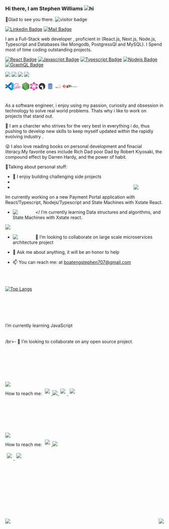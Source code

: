 ### Hi there, I am Stephen Williams <img src="https://user-images.githubusercontent.com/1303154/88677602-1635ba80-d120-11ea-84d8-d263ba5fc3c0.gif" width="28px" height="28px" alt="hi">

🙋Glad to see you there. ![visitor badge](https://visitor-badge.glitch.me/badge?page_id=steveghana&left_color=red&right_color=green)

[![Linkedin Badge](https://img.shields.io/badge/-steve-0e76a8?style=flat&labelColor=0e76a8&logo=linkedin&logoColor=white)](https://www.linkedin.com/in/stephenwilliams/) [![Mail Badge](https://img.shields.io/badge/-steve-c0392b?style=flat&labelColor=c0392b&logo=gmail&logoColor=white)](mailto:boatengstephen7070@gmail.com)

I am a Full-Stack web developer , proficient in (React.js, Next.js, Node.js, Typescript and Databases like Mongodb, PostgressQl and MySQL).
I Spend most of time coding outstanding projects.

[![React Badge](https://img.shields.io/badge/-React-61DBFB?style=for-the-badge&labelColor=black&logo=react&logoColor=61DBFB)](#) [![Javascript Badge](https://img.shields.io/badge/-Javascript-F0DB4F?style=for-the-badge&labelColor=black&logo=javascript&logoColor=F0DB4F)](#) [![Typescript Badge](https://img.shields.io/badge/-Typescript-007acc?style=for-the-badge&labelColor=black&logo=typescript&logoColor=007acc)](#) [![Nodejs Badge](https://img.shields.io/badge/-Nodejs-3C873A?style=for-the-badge&labelColor=black&logo=node.js&logoColor=3C873A)](#) [![GraphQL Badge](https://img.shields.io/badge/-GraphQl-e535ab?style=for-the-badge&labelColor=black&logo=node.js&logoColor=e535ab)](#)
<P>
    <img src="https://raw.githubusercontent.com/alexnaiman/alexnaiman/master/resources/dev/css3.svg" height="35px" style="vertical-align:top margin:6px 4px" />
   <img src="https://raw.githubusercontent.com/alexnaiman/alexnaiman/master/resources/dev/html.svg" height="35px" style="vertical-align:top margin:6px 4px" />
   <img src="https://raw.githubusercontent.com/alexnaiman/alexnaiman/master/resources/dev/js.svg" height="35px" style="vertical-align:top margin:6px 4px" />
 <img src="https://raw.githubusercontent.com/alexnaiman/alexnaiman/master/resources/dev/visualstudio_code.svg" height="35px" style="vertical-align:top margin:6px 4px"/>
  <P/>
<img align="left" alt="Visual Studio Code" width="26px" src="https://raw.githubusercontent.com/github/explore/80688e429a7d4ef2fca1e82350fe8e3517d3494d/topics/visual-studio-code/visual-studio-code.png" />

<img align="left" alt="Sass" width="26px" src="https://raw.githubusercontent.com/github/explore/80688e429a7d4ef2fca1e82350fe8e3517d3494d/topics/sass/sass.png" />

<img align="left" alt="Node.js" width="26px" src="https://raw.githubusercontent.com/github/explore/80688e429a7d4ef2fca1e82350fe8e3517d3494d/topics/nodejs/nodejs.png" />

<img align="left" alt="GraphQL" width="26px" src="https://raw.githubusercontent.com/github/explore/80688e429a7d4ef2fca1e82350fe8e3517d3494d/topics/graphql/graphql.png" />

<img align="left" alt="Deno" width="26px" src="https://raw.githubusercontent.com/github/explore/361e2821e2dea67711cde99c9c40ed357061cf27/topics/deno/deno.png" />

<img align="left" alt="SQL" width="26px" src="https://raw.githubusercontent.com/github/explore/80688e429a7d4ef2fca1e82350fe8e3517d3494d/topics/sql/sql.png" />

<img align="left" alt="MySQL" width="26px" src="https://raw.githubusercontent.com/github/explore/80688e429a7d4ef2fca1e82350fe8e3517d3494d/topics/mysql/mysql.png" />

<img align="left" alt="Git" width="26px" src="https://raw.githubusercontent.com/github/explore/80688e429a7d4ef2fca1e82350fe8e3517d3494d/topics/git/git.png" />

<img align="left" alt="MongoDB" width="26px" src="https://raw.githubusercontent.com/github/explore/80688e429a7d4ef2fca1e82350fe8e3517d3494d/topics/mongodb/mongodb.png" />
<br/>
<br/>
<br/>

As a software engineer, i enjoy using my passion, curiosity and obsession in technology to solve real world problems. Thats why i like to work on projects that stand out.

💪 I am a charcter who strives for the very best in everything i do, thus pushing to develop new skills to keep myself updated within the rapidly evolving industry .


😜 I also love reading books on personal development and finacial literacy.My favorite ones include Rich Dad poor Dad by Robert Kiyosaki, the compound effect by Darren Hardy, and the power of habit.

🙅Talking about personal stuff:

- 🔭 I enjoy building challenging side projects
- 
- <img src="https://media.giphy.com/media/VTtANKl0beDFQRLDTh/giphy.gif" align="right"  width="20%"/>
Im currently working on a new Payment Portal application with React/Typescript, Nodejs/Typescript and State Machines with Xstate React.
-   <img src="https://media.giphy.com/media/uGd4JqzJYaDVKbFlh4/giphy.gif" align="left"  width="15%"/> </
I’m currently learning Data structures and algorithms, and State Machines with Xstate react.
<img src="https://media.giphy.com/media/cmCEsJZHYBPels360q/giphy.gif" align="left"  width="15%"/>
<br/>

- 👯 <img src="https://media.giphy.com/media/7EhiahshVQJMWngK3U/giphy.gif" align="left"  width="15%"/> I’m looking to collaborate on large scale microservices architecture project




- 💬 Ask me about anything, it will be an honor to help
- 📫 You can reach me: at boatengstephen707@gmail.com

<br />
<br />

[![Top Langs](https://github-readme-stats.vercel.app/api/top-langs/?username=steveghana&layout=compact)](https://github.com/anuraghazra/github-readme-stats)

</br>
</br>
</br>
</br>
  <br> 
  I’m currently learning JavaScript
 </br>
</br>
</br>
/br>- 👯 I’m looking to collaborate on any open source project.
 </br>
</br>
</br>
</br></br></br></br></br>
<img src="https://media.giphy.com/media/stdqoZQtv5JVM1mI1j/giphy.gif" align="left"  width="15%"/> </br> How to reach me:   <a href="https://twitter.com/ujvari65">
    <img src="https://raw.githubusercontent.com/alexnaiman/alexnaiman/master/resources/twitter.svg" height="35px" style="margin: 5px;" />
    <img src="https://raw.githubusercontent.com/alexnaiman/alexnaiman/master/resources/twitter.svg" height="35px"  />
  </a>

   <a href="https://www.linkedin.com/in/aleksandra-ujvari-85235a210/">
    <img src="https://raw.githubusercontent.com/alexnaiman/alexnaiman/master/resources/linkedin.webp" height="35px" style="margin: 5px;" />
  </a>
    <a href="mailto:ujvari65@gmail.com">
    <img src="https://raw.githubusercontent.com/alexnaiman/alexnaiman/master/resources/gmail.png" height="30px" style="margin: 5px;" />
  </a>
  
  </br></br></br></br></br></br>
<img src="https://media.giphy.com/media/stdqoZQtv5JVM1mI1j/giphy.gif" align="left"  width="15%"/> </br> How to reach me:   <a href="https://twitter.com/ujvari65">
    <img src="https://raw.githubusercontent.com/alexnaiman/alexnaiman/master/resources/twitter.svg" height="35px" style="margin: 5px;" />
    <img src="https://raw.githubusercontent.com/alexnaiman/alexnaiman/master/resources/twitter.svg" height="35px"  />
  </a>

   <a href="https://www.linkedin.com/in/aleksandra-ujvari-85235a210/">
    <img src="https://raw.githubusercontent.com/alexnaiman/alexnaiman/master/resources/linkedin.webp" height="35px" style="margin: 5px;" />
  </a>
    <a href="mailto:ujvari65@gmail.com">
    <img src="https://raw.githubusercontent.com/alexnaiman/alexnaiman/master/resources/gmail.png" height="30px" style="margin: 5px;" />
  </a>
  </br></br></br></br></br>
  </br></br></br></br></br></br>


             
   <p align="right">         
<img align="left" src="https://github-readme-stats.vercel.app/api?username=steveghana&theme=tokyonight&show_icons=true" />
  <img  float="right" src="https://github-readme-stats.vercel.app/api/top-langs/?username=steveghana&theme=tokyonight&show_icons=true" />
</p>
